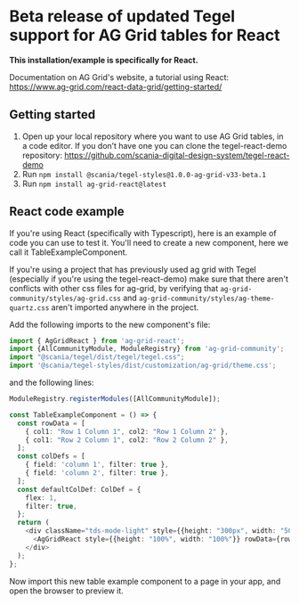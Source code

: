 
# Beta release of updated Tegel support for AG Grid tables for React

**This installation/example is specifically for React.**

Documentation on AG Grid's website, a tutorial using React: https://www.ag-grid.com/react-data-grid/getting-started/

## Getting started

1. Open up your local repository where you want to use AG Grid tables, in a code editor. If you don’t have one you can clone the tegel-react-demo repository: https://github.com/scania-digital-design-system/tegel-react-demo
2. Run `npm install @scania/tegel-styles@1.0.0-ag-grid-v33-beta.1`
3. Run `npm install ag-grid-react@latest`

## React code example

If you're using React (specifically with Typescript), here is an example of code you can use to test it. You'll need to create a new component, here we call it TableExampleComponent. 

If you're using a project that has previously used ag grid with Tegel (especially if you're using the tegel-react-demo) make sure that there aren't conflicts with other css files for ag-grid, by verifying that 
`ag-grid-community/styles/ag-grid.css` and `ag-grid-community/styles/ag-theme-quartz.css` aren't imported anywhere in the project.

Add the following imports to the new component's file:
``` typescript
import { AgGridReact } from 'ag-grid-react';
import {AllCommunityModule, ModuleRegistry} from 'ag-grid-community';
import "@scania/tegel/dist/tegel/tegel.css";
import '@scania/tegel-styles/dist/customization/ag-grid/theme.css';
```

and the following lines:
``` typescript
ModuleRegistry.registerModules([AllCommunityModule]);

const TableExampleComponent = () => {
  const rowData = [
    { col1: "Row 1 Column 1", col2: "Row 1 Column 2" },
    { col1: "Row 2 Column 1", col2: "Row 2 Column 2" },
  ];
  const colDefs = [
    { field: 'column 1', filter: true },
    { field: 'column 2', filter: true },
  ];
  const defaultColDef: ColDef = {
    flex: 1,
    filter: true,
  };
  return (
    <div className="tds-mode-light" style={{height: "300px", width: "500px"}}>
      <AgGridReact style={{height: "100%", width: "100%"}} rowData={rowData} columnDefs={colDefs} defaultColDef={defaultColDef} className="tds-mode-variant-primary" />
    </div>
  );
};
```

Now import this new table example component to a page in your app, and open the browser to preview it.